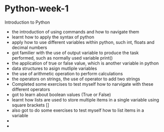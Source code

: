 # Python-week-1
Introduction to Python

* the introduction of using commands and how to navigate them
* learnt how to apply the syntax of python
* apply how to use different variables within python, such int, floats and decimal numbers
* got familier with the use of output variable to produce the task performed, such as normally used variable print()
* the application of true or false value, which is another variable in python
* data structures to asign mutliple variables
* the use of arithmetic operation to perform calculations
* the operators on strings, the use of operator to add two strings
* Completed some exercises to test myself how to narvigate with these different operators 
* got to learn about boolean values (True or False)
* learnt how lists are used to store multiple items in a single variable using square brackets []
* also got to do some exercises to test myself how to list items in a variable
* 
* 
